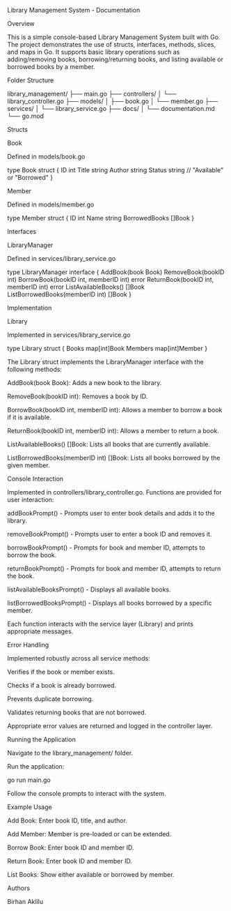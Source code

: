 Library Management System - Documentation

Overview

This is a simple console-based Library Management System built with Go. The project demonstrates the use of structs, interfaces, methods, slices, and maps in Go. It supports basic library operations such as adding/removing books, borrowing/returning books, and listing available or borrowed books by a member.

Folder Structure

library_management/
├── main.go
├── controllers/
│ └── library_controller.go
├── models/
│ ├── book.go
│ └── member.go
├── services/
│ └── library_service.go
├── docs/
│ └── documentation.md
└── go.mod

Structs

Book

Defined in models/book.go

type Book struct {
ID int
Title string
Author string
Status string // "Available" or "Borrowed"
}

Member

Defined in models/member.go

type Member struct {
ID int
Name string
BorrowedBooks []Book
}

Interfaces

LibraryManager

Defined in services/library_service.go

type LibraryManager interface {
AddBook(book Book)
RemoveBook(bookID int)
BorrowBook(bookID int, memberID int) error
ReturnBook(bookID int, memberID int) error
ListAvailableBooks() []Book
ListBorrowedBooks(memberID int) []Book
}

Implementation

Library

Implemented in services/library_service.go

type Library struct {
Books map[int]Book
Members map[int]Member
}

The Library struct implements the LibraryManager interface with the following methods:

AddBook(book Book): Adds a new book to the library.

RemoveBook(bookID int): Removes a book by ID.

BorrowBook(bookID int, memberID int): Allows a member to borrow a book if it is available.

ReturnBook(bookID int, memberID int): Allows a member to return a book.

ListAvailableBooks() []Book: Lists all books that are currently available.

ListBorrowedBooks(memberID int) []Book: Lists all books borrowed by the given member.

Console Interaction

Implemented in controllers/library_controller.go. Functions are provided for user interaction:

addBookPrompt() - Prompts user to enter book details and adds it to the library.

removeBookPrompt() - Prompts user to enter a book ID and removes it.

borrowBookPrompt() - Prompts for book and member ID, attempts to borrow the book.

returnBookPrompt() - Prompts for book and member ID, attempts to return the book.

listAvailableBooksPrompt() - Displays all available books.

listBorrowedBooksPrompt() - Displays all books borrowed by a specific member.

Each function interacts with the service layer (Library) and prints appropriate messages.

Error Handling

Implemented robustly across all service methods:

Verifies if the book or member exists.

Checks if a book is already borrowed.

Prevents duplicate borrowing.

Validates returning books that are not borrowed.

Appropriate error values are returned and logged in the controller layer.

Running the Application

Navigate to the library_management/ folder.

Run the application:

go run main.go

Follow the console prompts to interact with the system.

Example Usage

Add Book: Enter book ID, title, and author.

Add Member: Member is pre-loaded or can be extended.

Borrow Book: Enter book ID and member ID.

Return Book: Enter book ID and member ID.

List Books: Show either available or borrowed by member.

Authors

Birhan Aklilu
